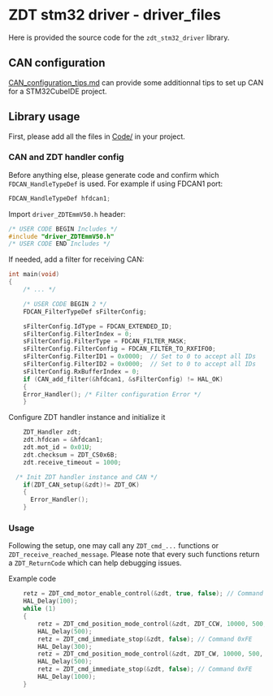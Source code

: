 # ZDT stm32 driver - driver_files

Here is provided the source code for the `zdt_stm32_driver` library.

## CAN configuration

[CAN_configuration_tips.md](./CAN_configuration_tips.md) can provide some additionnal tips to set up CAN for a STM32CubeIDE project.

## Library usage

First, please add all the files in [Code/](./Code/) in your project.

### CAN and ZDT handler config
Before anything else, please generate code and confirm which `FDCAN_HandleTypeDef` is used. For example if using FDCAN1 port:
```c
FDCAN_HandleTypeDef hfdcan1;
```

Import `driver_ZDTEmmV50.h` header:
```c
/* USER CODE BEGIN Includes */
#include "driver_ZDTEmmV50.h"
/* USER CODE END Includes */
```

If needed, add a filter for receiving CAN:
```c
int main(void)
{
    /* ... */

	/* USER CODE BEGIN 2 */
	FDCAN_FilterTypeDef sFilterConfig;

	sFilterConfig.IdType = FDCAN_EXTENDED_ID;
	sFilterConfig.FilterIndex = 0;
	sFilterConfig.FilterType = FDCAN_FILTER_MASK;
	sFilterConfig.FilterConfig = FDCAN_FILTER_TO_RXFIFO0;
	sFilterConfig.FilterID1 = 0x0000;  // Set to 0 to accept all IDs
	sFilterConfig.FilterID2 = 0x0000;  // Set to 0 to accept all IDs
	sFilterConfig.RxBufferIndex = 0;
	if (CAN_add_filter(&hfdcan1, &sFilterConfig) != HAL_OK)
	{
	Error_Handler(); /* Filter configuration Error */
	}
```

Configure ZDT handler instance and initialize it
```c
	ZDT_Handler zdt;
	zdt.hfdcan = &hfdcan1;
	zdt.mot_id = 0x01U;
	zdt.checksum = ZDT_CS0x6B;
	zdt.receive_timeout = 1000;

  /* Init ZDT handler instance and CAN */
	if(ZDT_CAN_setup(&zdt)!= ZDT_OK)
	{
	  Error_Handler();
	}
```

### Usage

Following the setup, one may call any `ZDT_cmd_...` functions or `ZDT_receive_reached_message`. Please note that every such functions return a `ZDT_ReturnCode` which can help debugging issues.

Example code
```c
	retz = ZDT_cmd_motor_enable_control(&zdt, true, false); // Command 0xF3
	HAL_Delay(100);
	while (1)
	{
		retz = ZDT_cmd_position_mode_control(&zdt, ZDT_CCW, 10000, 500, 0, true, false); // Command 0xFD
		HAL_Delay(500);
		retz = ZDT_cmd_immediate_stop(&zdt, false); // Command 0xFE
		HAL_Delay(300);
		retz = ZDT_cmd_position_mode_control(&zdt, ZDT_CW, 10000, 500, 0, true, false); // Command 0xFD
		HAL_Delay(500);
		retz = ZDT_cmd_immediate_stop(&zdt, false); // Command 0xFE
		HAL_Delay(1000);
	}
```